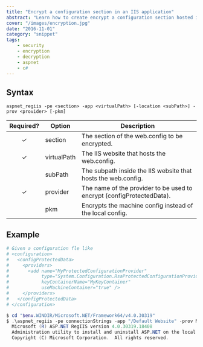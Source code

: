 ```yaml
---
title: "Encrypt a configuration section in an IIS application"
abstract: "Learn how to create encrypt a configuration section hosted in a IIS site"
cover: "/images/encryption.jpg"
date: "2016-11-01"
category: "snippet"
tags:
    - security
    - encryption
    - decryption
    - aspnet
    - c#
---
```


## Syntax

```
aspnet_regiis -pe <section> -app <virtualPath> [-location <subPath>] -prov <provider> [-pkm]
```

|   Required?   | Option      | Description                                                           |
| :-----------: | ----------- | --------------------------------------------------------------------- |
|   &#10003;    | section     | The section of the web.config to be encrypted.                        |
|   &#10003;    | virtualPath | The IIS website that hosts the web.config.                            |
|               | subPath     | The subpath inside the IIS website that hosts the web.config.         |
|   &#10003;    | provider    | The name of the provider to be used to encrypt (configProtectedData). |
|               | pkm         | Encrypts the machine config instead of the local config.              |

## Example

```powershell
# Given a configuration fle like
# <configuration>
#   <configProtectedData>
#     <providers>
#       <add name="MyProtectedConfigurationProvider" 
#            type="System.Configuration.RsaProtectedConfigurationProvider, ..." 
#            keyContainerName="MyKeyContainer" 
#            useMachineContainer="true" />
#     </providers>
#   </configProtectedData>
# </configuration>

$ cd "$env.WINDIR/Microsoft.NET/Framework64/v4.0.30319"
$ .\aspnet_regiis -pe connectionStrings -app "/Default Website" -prov MyProtectedConfigurationProvider
  Microsoft (R) ASP.NET RegIIS version 4.0.30319.18408
  Administration utility to install and uninstall ASP.NET on the local machine.
  Copyright (C) Microsoft Corporation.  All rights reserved.


```
